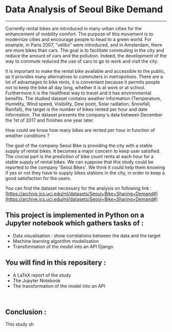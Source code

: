 # Data Analysis of Seoul Bike Demand

***


Currently rental bikes are introduced in many urban cities for the enhancement of mobility comfort. The purpose of this movement is to modernize cities and encourage people to head to a green world. For example, in Paris 2007, "velibs" were introduced, and in Amsterdam, there are more bikes than cars. The goal is to facilitate commuting in the city and reduce the amount of cars and the pollution. Indeed, the development of the way to commute reduced the use of cars to go to work and visit the city.


It is important to make the rental bike available and accessible to the public, as it provides many alternatives to commuters in metropolises. There are a lot of advantages to bike rents, it is convenient because it permits people not to keep the bike all day long, whether it is at work or at school. Furthermore it is the healthiest way to travel and it has environmental benefits.
The studied dataset contains weather information (Temperature, Humidity, Wind speed, Visibility, Dew point, Solar radiation, Snowfall, Rainfall), the target is the number of bikes rented per hour and date information. The dataset presents the company's data between December the  1st of 2017 and finishes one year later.  


How could we know how many bikes are rented per hour in function of weather conditions ? 


The goal of the company Seoul Bike is providing the city with a stable supply of rental bikes. It becomes a major concern to keep user satisfied. The crucial part is the prediction of bike count rents at each hour for a stable supply of rental bikes. We can suppose that this study could be reported to the company 'Seoul Bikes'. We think it could help them knowing if yes or not they have to supply bikes stations in the city, in order to keep a good satisfaction for the users.

You can find the dataset necessary for the analysis on following link : [https://archive.ics.uci.edu/ml/datasets/Seoul+Bike+Sharing+Demand#](https://archive.ics.uci.edu/ml/datasets/Seoul+Bike+Sharing+Demand#)
<br>


## This project is implemented in Python on a Jupyter notebook which gathers tasks of :  
* Data visualisation : show correlations between the data and the target  
* Machine learning algorithm modelisation
* Transformation of the model into an API Django 
  
 
## You will find in this repositery :   
* A LaTeX report of the study   
* The Jupyter Notebook
* The transformation of the model into an API 
<br> 

## Conclusion : 
This study sh

















